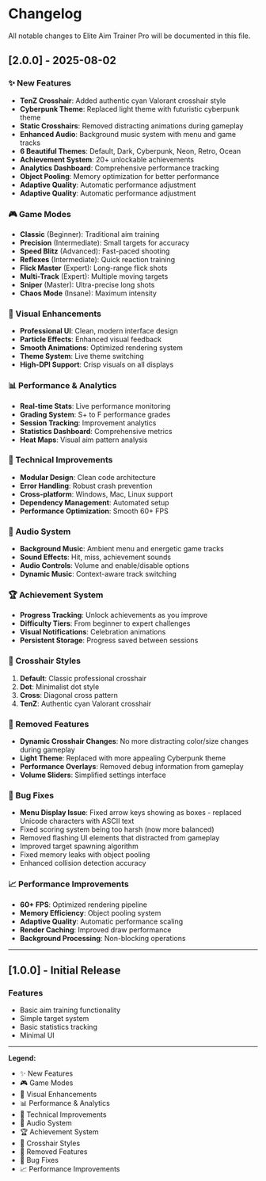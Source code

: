 # Changelog

All notable changes to Elite Aim Trainer Pro will be documented in this file.

## [2.0.0] - 2025-08-02

### ✨ New Features
- **TenZ Crosshair**: Added authentic cyan Valorant crosshair style
- **Cyberpunk Theme**: Replaced light theme with futuristic cyberpunk theme
- **Static Crosshairs**: Removed distracting animations during gameplay
- **Enhanced Audio**: Background music system with menu and game tracks
- **6 Beautiful Themes**: Default, Dark, Cyberpunk, Neon, Retro, Ocean
- **Achievement System**: 20+ unlockable achievements
- **Analytics Dashboard**: Comprehensive performance tracking
- **Object Pooling**: Memory optimization for better performance
- **Adaptive Quality**: Automatic performance adjustment
- **Adaptive Quality**: Automatic performance adjustment

### 🎮 Game Modes
- **Classic** (Beginner): Traditional aim training
- **Precision** (Intermediate): Small targets for accuracy
- **Speed Blitz** (Advanced): Fast-paced shooting
- **Reflexes** (Intermediate): Quick reaction training
- **Flick Master** (Expert): Long-range flick shots
- **Multi-Track** (Expert): Multiple moving targets
- **Sniper** (Master): Ultra-precise long shots
- **Chaos Mode** (Insane): Maximum intensity

### 🎨 Visual Enhancements
- **Professional UI**: Clean, modern interface design
- **Particle Effects**: Enhanced visual feedback
- **Smooth Animations**: Optimized rendering system
- **Theme System**: Live theme switching
- **High-DPI Support**: Crisp visuals on all displays

### 📊 Performance & Analytics
- **Real-time Stats**: Live performance monitoring
- **Grading System**: S+ to F performance grades
- **Session Tracking**: Improvement analytics
- **Statistics Dashboard**: Comprehensive metrics
- **Heat Maps**: Visual aim pattern analysis

### 🔧 Technical Improvements
- **Modular Design**: Clean code architecture
- **Error Handling**: Robust crash prevention
- **Cross-platform**: Windows, Mac, Linux support
- **Dependency Management**: Automated setup
- **Performance Optimization**: Smooth 60+ FPS

### 🎵 Audio System
- **Background Music**: Ambient menu and energetic game tracks
- **Sound Effects**: Hit, miss, achievement sounds
- **Audio Controls**: Volume and enable/disable options
- **Dynamic Music**: Context-aware track switching

### 🏆 Achievement System
- **Progress Tracking**: Unlock achievements as you improve
- **Difficulty Tiers**: From beginner to expert challenges
- **Visual Notifications**: Celebration animations
- **Persistent Storage**: Progress saved between sessions

### 🎯 Crosshair Styles
1. **Default**: Classic professional crosshair
2. **Dot**: Minimalist dot style
3. **Cross**: Diagonal cross pattern
4. **TenZ**: Authentic cyan Valorant crosshair

### 🔄 Removed Features
- **Dynamic Crosshair Changes**: No more distracting color/size changes during gameplay
- **Light Theme**: Replaced with more appealing Cyberpunk theme
- **Performance Overlays**: Removed debug information from gameplay
- **Volume Sliders**: Simplified settings interface

### 🐛 Bug Fixes
- **Menu Display Issue**: Fixed arrow keys showing as boxes - replaced Unicode characters with ASCII text
- Fixed scoring system being too harsh (now more balanced)
- Removed flashing UI elements that distracted from gameplay
- Improved target spawning algorithm
- Fixed memory leaks with object pooling
- Enhanced collision detection accuracy

### 📈 Performance Improvements
- **60+ FPS**: Optimized rendering pipeline
- **Memory Efficiency**: Object pooling system
- **Adaptive Quality**: Automatic performance scaling
- **Render Caching**: Improved draw performance
- **Background Processing**: Non-blocking operations

---

## [1.0.0] - Initial Release

### Features
- Basic aim training functionality
- Simple target system
- Basic statistics tracking
- Minimal UI

---

**Legend:**
- ✨ New Features
- 🎮 Game Modes
- 🎨 Visual Enhancements
- 📊 Performance & Analytics
- 🔧 Technical Improvements
- 🎵 Audio System
- 🏆 Achievement System
- 🎯 Crosshair Styles
- 🔄 Removed Features
- 🐛 Bug Fixes
- 📈 Performance Improvements
